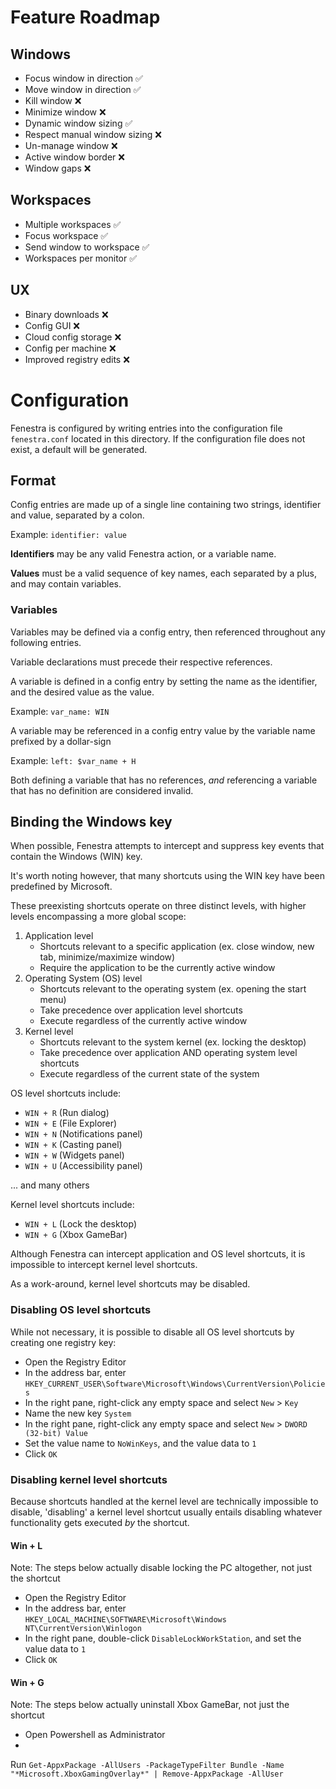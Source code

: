 # Feature Roadmap

## Windows
 - Focus window in direction ✅
 - Move window in direction ✅
 - Kill window ❌
 - Minimize window ❌
 - Dynamic window sizing ✅
 - Respect manual window sizing ❌
 - Un-manage window ❌
 - Active window border ❌
 - Window gaps ❌

## Workspaces
 - Multiple workspaces ✅
 - Focus workspace ✅
 - Send window to workspace ✅
 - Workspaces per monitor ✅

## UX
 - Binary downloads ❌
 - Config GUI ❌
 - Cloud config storage ❌
 - Config per machine ❌
 - Improved registry edits ❌

# Configuration

Fenestra is configured by writing entries into the configuration file `fenestra.conf` located in this directory.
If the configuration file does not exist, a default will be generated.

## Format

Config entries are made up of a single line containing two strings, identifier and value, separated by a colon.

Example: `identifier: value`

**Identifiers** may be any valid Fenestra action, or a variable name.

**Values** must be a valid sequence of key names, each separated by a plus, and may contain variables.

### Variables

Variables may be defined via a config entry, then referenced throughout any following entries.

Variable declarations must precede their respective references.

A variable is defined in a config entry by setting the name as the identifier, and the desired value as the value.

Example: `var_name: WIN`

A variable may be referenced in a config entry value by the variable name prefixed by a dollar-sign

Example: `left: $var_name + H`

Both defining a variable that has no references, _and_ referencing a variable that has no definition are considered
invalid.

## Binding the Windows key

When possible, Fenestra attempts to intercept and suppress key events that contain the Windows (WIN) key.

It's worth noting however, that many shortcuts using the WIN key have been predefined by Microsoft.

These preexisting shortcuts operate on three distinct levels, with higher levels encompassing a more global scope:

1. Application level
    - Shortcuts relevant to a specific application (ex. close window, new tab, minimize/maximize window)
    - Require the application to be the currently active window
2. Operating System (OS) level
    - Shortcuts relevant to the operating system (ex. opening the start menu)
    - Take precedence over application level shortcuts
    - Execute regardless of the currently active window
3. Kernel level
    - Shortcuts relevant to the system kernel (ex. locking the desktop)
    - Take precedence over application AND operating system level shortcuts
    - Execute regardless of the current state of the system

OS level shortcuts include:

- `WIN + R` (Run dialog)
- `WIN + E` (File Explorer)
- `WIN + N` (Notifications panel)
- `WIN + K` (Casting panel)
- `WIN + W` (Widgets panel)
- `WIN + U` (Accessibility panel)

... and many others

Kernel level shortcuts include:

- `WIN + L` (Lock the desktop)
- `WIN + G` (Xbox GameBar)

Although Fenestra can intercept application and OS level shortcuts, it is impossible to intercept kernel level
shortcuts.

As a work-around, kernel level shortcuts may be disabled.

### Disabling OS level shortcuts

While not necessary, it is possible to disable all OS level shortcuts by creating one registry key:

- Open the Registry Editor
- In the address bar, enter `HKEY_CURRENT_USER\Software\Microsoft\Windows\CurrentVersion\Policies`
- In the right pane, right-click any empty space and select `New` > `Key`
- Name the new key `System`
- In the right pane, right-click any empty space and select `New` > `DWORD (32-bit) Value`
- Set the value name to `NoWinKeys`, and the value data to `1`
- Click `OK`

### Disabling kernel level shortcuts

Because shortcuts handled at the kernel level are technically impossible to disable, 'disabling' a
kernel level shortcut usually entails disabling whatever functionality gets executed _by_ the shortcut.

#### Win + L

Note: The steps below actually disable locking the PC altogether, not just the shortcut

- Open the Registry Editor
- In the address bar, enter `HKEY_LOCAL_MACHINE\SOFTWARE\Microsoft\Windows NT\CurrentVersion\Winlogon`
- In the right pane, double-click `DisableLockWorkStation`, and set the value data to `1`
- Click `OK`

#### Win + G

Note: The steps below actually uninstall Xbox GameBar, not just the shortcut

- Open Powershell as Administrator
-

Run `Get-AppxPackage -AllUsers -PackageTypeFilter Bundle -Name "*Microsoft.XboxGamingOverlay*" | Remove-AppxPackage -AllUser`
